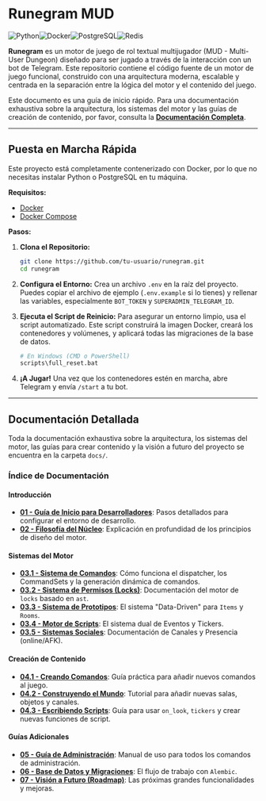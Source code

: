 # Runegram MUD

![Python](https://img.shields.io/badge/python-3.11-blue.svg)![Docker](https://img.shields.io/badge/docker-%230db7ed.svg?style=for-the-badge&logo=docker&logoColor=white)![PostgreSQL](https://img.shields.io/badge/postgresql-%23316192.svg?style=for-the-badge&logo=postgresql&logoColor=white)![Redis](https://img.shields.io/badge/redis-%23DD0031.svg?style=for-the-badge&logo=redis&logoColor=white)

**Runegram** es un motor de juego de rol textual multijugador (MUD - Multi-User Dungeon) diseñado para ser jugado a través de la interacción con un bot de Telegram. Este repositorio contiene el código fuente de un motor de juego funcional, construido con una arquitectura moderna, escalable y centrada en la separación entre la lógica del motor y el contenido del juego.

Este documento es una guía de inicio rápido. Para una documentación exhaustiva sobre la arquitectura, los sistemas del motor y las guías de creación de contenido, por favor, consulta la **[Documentación Completa](./docs/)**.

---

## Puesta en Marcha Rápida

Este proyecto está completamente contenerizado con Docker, por lo que no necesitas instalar Python o PostgreSQL en tu máquina.

**Requisitos:**
*   [Docker](https://www.docker.com/products/docker-desktop/)
*   [Docker Compose](https://docs.docker.com/compose/install/)

**Pasos:**

1.  **Clona el Repositorio:**
    ```bash
    git clone https://github.com/tu-usuario/runegram.git
    cd runegram
    ```

2.  **Configura el Entorno:**
    Crea un archivo `.env` en la raíz del proyecto. Puedes copiar el archivo de ejemplo (`.env.example` si lo tienes) y rellenar las variables, especialmente `BOT_TOKEN` y `SUPERADMIN_TELEGRAM_ID`.

3.  **Ejecuta el Script de Reinicio:**
    Para asegurar un entorno limpio, usa el script automatizado. Este script construirá la imagen Docker, creará los contenedores y volúmenes, y aplicará todas las migraciones de la base de datos.
    ```bash
    # En Windows (CMD o PowerShell)
    scripts\full_reset.bat
    ```

4.  **¡A Jugar!**
    Una vez que los contenedores estén en marcha, abre Telegram y envía `/start` a tu bot.

---

## Documentación Detallada

Toda la documentación exhaustiva sobre la arquitectura, los sistemas del motor, las guías para crear contenido y la visión a futuro del proyecto se encuentra en la carpeta `docs/`.

### Índice de Documentación

#### **Introducción**
*   **[01 - Guía de Inicio para Desarrolladores](./docs/01_GETTING_STARTED.md)**: Pasos detallados para configurar el entorno de desarrollo.
*   **[02 - Filosofía del Núcleo](./docs/02_CORE_PHILOSOPHY.md)**: Explicación en profundidad de los principios de diseño del motor.

#### **Sistemas del Motor**
*   **[03.1 - Sistema de Comandos](./docs/03_ENGINE_SYSTEMS/01_COMMAND_SYSTEM.md)**: Cómo funciona el dispatcher, los CommandSets y la generación dinámica de comandos.
*   **[03.2 - Sistema de Permisos (Locks)](./docs/03_ENGINE_SYSTEMS/02_PERMISSION_SYSTEM.md)**: Documentación del motor de `locks` basado en `ast`.
*   **[03.3 - Sistema de Prototipos](./docs/03_ENGINE_SYSTEMS/03_PROTOTYPE_SYSTEM.md)**: El sistema "Data-Driven" para `Items` y `Rooms`.
*   **[03.4 - Motor de Scripts](./docs/03_ENGINE_SYSTEMS/04_SCRIPTING_ENGINE.md)**: El sistema dual de Eventos y Tickers.
*   **[03.5 - Sistemas Sociales](./docs/03_ENGINE_SYSTEMS/05_SOCIAL_SYSTEMS.md)**: Documentación de Canales y Presencia (online/AFK).

#### **Creación de Contenido**
*   **[04.1 - Creando Comandos](./docs/04_CONTENT_CREATION/01_CREATING_COMMANDS.md)**: Guía práctica para añadir nuevos comandos al juego.
*   **[04.2 - Construyendo el Mundo](./docs/04_CONTENT_CREATION/02_BUILDING_THE_WORLD.md)**: Tutorial para añadir nuevas salas, objetos y canales.
*   **[04.3 - Escribiendo Scripts](./docs/04_CONTENT_CREATION/03_WRITING_SCRIPTS.md)**: Guía para usar `on_look`, `tickers` y crear nuevas funciones de script.

#### **Guías Adicionales**
*   **[05 - Guía de Administración](./docs/05_ADMIN_GUIDE.md)**: Manual de uso para todos los comandos de administración.
*   **[06 - Base de Datos y Migraciones](./docs/06_DATABASE_AND_MIGRATIONS.md)**: El flujo de trabajo con `Alembic`.
*   **[07 - Visión a Futuro (Roadmap)](./docs/07_ROADMAP.md)**: Las próximas grandes funcionalidades y mejoras.
